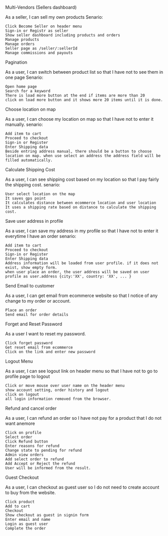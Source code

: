 Multi-Vendors (Sellers dashboard)

As a seller, I can sell my own products Senario:

    Click Become Seller on header menu
    Sign-in or Registr as seller
    Show seller dashboard including products and orders
    Manage products
    Manage orders
    Seller page as /seller/:sellerId
    Manage commissions and payouts

Pagination

As a user, I can switch between product list so that I have not to see them in one page Senario:

    Open home page
    Search for a keyword
    There is load more button at the end if items are more than 20
    click on load more button and it shows more 20 items until it is done.

Choose location on map

As a user, I can choose my location on map so that I have not to enter it manually. senario:

    Add item to cart
    Proceed to checkout
    Sign-in or Register
    Enter Shipping data
    Beside entring address manual, there should be a button to choose location on map. when use select an address the address field will be filled automatically.

Calculate Shipping Cost

As a user, I can see shipping cost based on my location so that I pay fairly the shipping cost. senario:

    User select location on the map
    It saves gps point
    It calculates distance between ecommerce location and user location
    It uses a shipping rate based on distance to calculate the shipping cost.

Save user address in profile

As a user, I can save my address in my profile so that I have not to enter it everytime I have an order senario:

    Add item to cart
    Proceed to checkout
    Sign-in or Register
    Enter Shipping data
    Address information will be loaded from user profile. if it does not exist, show empty form.
    when user place an order, the user address will be saved on user profile as user.address {city:'XX', country: 'XX', ... }

Send Email to customer

As a user, I can get email from ecommerce website so that I notice of any change to my order or account.

    Place an order
    Send email for order details

Forget and Reset Password

As a user I want to reset my password.

    Click forget password
    Get reset email from ecommerce
    Click on the link and enter new password

Logout Menu

As a user, I can see logout link on header menu so that I have not to go to profile page to logout

    Click or move mouse over user name on the header menu
    show account setting, order history and logout
    click on logout
    all login information removed from the browser.

Refund and cancel order

As a user, I can refund an order so I have not pay for a product that I do not want anemore

    Click on profile
    Select order
    Click Refund button
    Enter reasons for refund
    Change state to pending for refund
    Admin view orders
    Add select order to refund
    Add Accept or Reject the refund
    User will be informed from the result.

Guest Checkout

As a user, I can checkout as guest user so I do not need to create account to buy from the website.

    Click product
    Add to cart
    Checkout
    Show checkout as guest in signin form
    Enter email and name
    Login as guest user
    Complete the order
